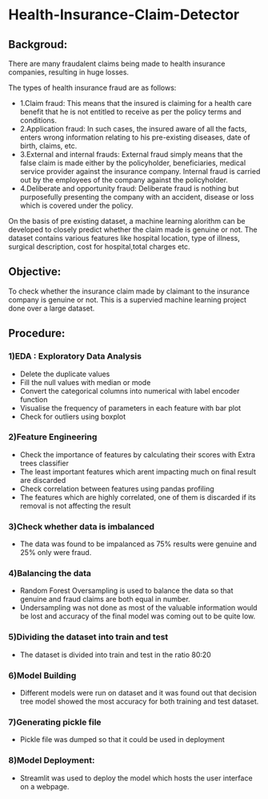 # Health-Insurance-Claim-Detector

## Backgroud:
There are many fraudalent claims being made to health insurance companies, resulting in huge losses. 

The types of health insurance fraud are as follows:
- 1.Claim fraud: This means that the insured is claiming for a health care benefit that he is not entitled to receive as per the policy terms and conditions.
- 2.Application fraud: In such cases, the insured aware of all the facts, enters wrong information relating to his pre-existing diseases, date of birth, claims, etc.
- 3.External and internal frauds: External fraud simply means that the false claim is made either by the policyholder, beneficiaries, medical service provider against the insurance company. Internal fraud is carried out by the employees of the company against the policyholder.
- 4.Deliberate and opportunity fraud: Deliberate fraud is nothing but purposefully presenting the company with an accident, disease or loss which is covered under the policy.

On the basis of pre existing dataset, a machine learning alorithm can be developed to closely predict whether the claim made is genuine or not. The dataset contains various features like hospital location, type of illness, surgical description, cost for hospital,total charges etc.

## Objective:
To check whether the insurance claim made by claimant to the insurance company is genuine or not.
This is a supervied machine learning project done over a large dataset.

## Procedure:
### 1)EDA : Exploratory Data Analysis
- Delete the duplicate values
- Fill the null values with median or mode
- Convert the categorical columns into numerical with label encoder function
- Visualise the frequency of parameters in each feature with bar plot
- Check for outliers using boxplot
### 2)Feature Engineering
- Check the importance of features by calculating their scores with Extra trees classifier
- The least important features which arent impacting much on final result are discarded
- Check correlation between features using pandas profiling
- The features which are highly correlated, one of them is discarded if its removal is not affecting the result
### 3)Check whether data is imbalanced
- The data was found to be impalanced as 75% results were genuine and 25% only were fraud.
### 4)Balancing the data
- Random Forest Oversampling is used to balance the data so that genuine and fraud claims are both equal in number.
- Undersampling was not done as most of the valuable information would be lost and accuracy of the final model was coming out to be quite low.
### 5)Dividing the dataset into train and test
- The dataset is divided into train and test in the ratio 80:20
### 6)Model Building
- Different models were run on dataset and it was found out that decision tree model showed the most accuracy for both training and test dataset.
### 7)Generating pickle file
- Pickle file was dumped so that it could be used in deployment
### 8)Model Deployment:
- Streamlit was used to deploy the model which hosts the user interface on a webpage.


